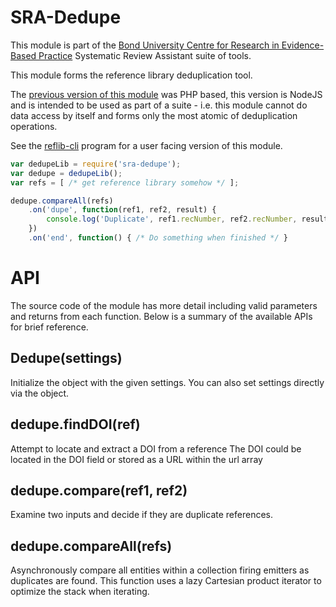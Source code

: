 SRA-Dedupe
=================================
This module is part of the [Bond University Centre for Research in Evidence-Based Practice](https://github.com/CREBP) Systematic Review Assistant suite of tools.

This module forms the reference library deduplication tool.

The [previous version of this module](https://github.com/CREBP/SRA/blob/master/application/models/reference.php#L122-L191) was PHP based, this version is NodeJS and is intended to be used as part of a suite - i.e. this module cannot do data access by itself and forms only the most atomic of deduplication operations.


See the [reflib-cli](https://github.com/hash-bang/Reflib-CLI) program for a user facing version of this module.


```javascript
var dedupeLib = require('sra-dedupe');
var dedupe = dedupeLib();
var refs = [ /* get reference library somehow */ ];

dedupe.compareAll(refs)
	.on('dupe', function(ref1, ref2, result) {
		console.log('Duplicate', ref1.recNumber, ref2.recNumber, result);
	})
	.on('end', function() { /* Do something when finished */ }
```


API
===
The source code of the module has more detail including valid parameters and returns from each function. Below is a summary of the available APIs for brief reference.

Dedupe(settings)
----------------
Initialize the object with the given settings.
You can also set settings directly via the object.


dedupe.findDOI(ref)
-------------------
Attempt to locate and extract a DOI from a reference
The DOI could be located in the DOI field or stored as a URL within the url array


dedupe.compare(ref1, ref2)
--------------------------
Examine two inputs and decide if they are duplicate references.


dedupe.compareAll(refs)
-----------------------
Asynchronously compare all entities within a collection firing emitters as duplicates are found.
This function uses a lazy Cartesian product iterator to optimize the stack when iterating.
